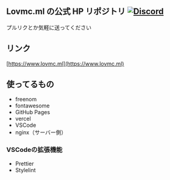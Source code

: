 ## Lovmc.ml の公式 HP リポジトリ  [![Discord](https://img.shields.io/discord/756496112126263318?color=009c9e&label=Discord&logo=discord&logoColor=ffffff&style=flat-square)](https://discord.gg/3cPMXcdGKd)
プルリクとか気軽に送ってください

## リンク

[https://www.lovmc.ml](https://www.lovmc.ml)

## 使ってるもの

- freenom
- fontawesome
- GitHub Pages
- vercel
- VSCode
- nginx（サーバー側）

### VSCodeの拡張機能
- Prettier
- Stylelint
